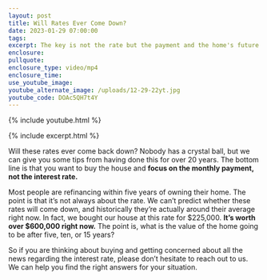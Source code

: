 ```yaml
---
layout: post
title: Will Rates Ever Come Down?
date: 2023-01-29 07:00:00
tags:
excerpt: The key is not the rate but the payment and the home's future value.
enclosure:
pullquote:
enclosure_type: video/mp4
enclosure_time:
use_youtube_image:
youtube_alternate_image: /uploads/12-29-22yt.jpg
youtube_code: DOAc5QH7t4Y
---
```

{% include youtube.html %}

{% include excerpt.html %}

Will these rates ever come back down? Nobody has a crystal ball, but we can give you some tips from having done this for over 20 years. The bottom line is that you want to buy the house and **focus on the monthly payment, not the interest rate.**

Most people are refinancing within five years of owning their home. The point is that it’s not always about the rate. We can’t predict whether these rates will come down, and historically they’re actually around their average right now. In fact, we bought our house at this rate for $225,000. **It’s worth over $600,000 right now.** The point is, what is the value of the home going to be after five, ten, or 15 years?

So if you are thinking about buying and getting concerned about all the news regarding the interest rate, please don’t hesitate to reach out to us. We can help you find the right answers for your situation.